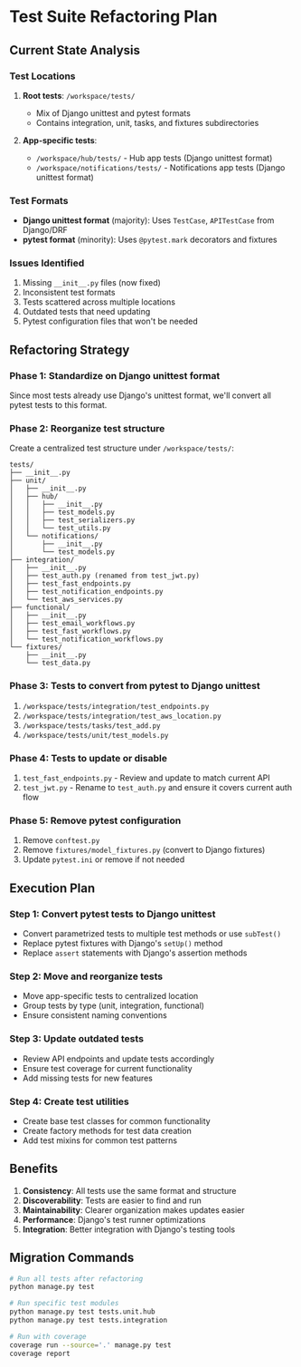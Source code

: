 # Test Suite Refactoring Plan

## Current State Analysis

### Test Locations
1. **Root tests**: `/workspace/tests/`
   - Mix of Django unittest and pytest formats
   - Contains integration, unit, tasks, and fixtures subdirectories
   
2. **App-specific tests**:
   - `/workspace/hub/tests/` - Hub app tests (Django unittest format)
   - `/workspace/notifications/tests/` - Notifications app tests (Django unittest format)

### Test Formats
- **Django unittest format** (majority): Uses `TestCase`, `APITestCase` from Django/DRF
- **pytest format** (minority): Uses `@pytest.mark` decorators and fixtures

### Issues Identified
1. Missing `__init__.py` files (now fixed)
2. Inconsistent test formats
3. Tests scattered across multiple locations
4. Outdated tests that need updating
5. Pytest configuration files that won't be needed

## Refactoring Strategy

### Phase 1: Standardize on Django unittest format
Since most tests already use Django's unittest format, we'll convert all pytest tests to this format.

### Phase 2: Reorganize test structure
Create a centralized test structure under `/workspace/tests/`:
```
tests/
├── __init__.py
├── unit/
│   ├── __init__.py
│   ├── hub/
│   │   ├── __init__.py
│   │   ├── test_models.py
│   │   ├── test_serializers.py
│   │   └── test_utils.py
│   └── notifications/
│       ├── __init__.py
│       └── test_models.py
├── integration/
│   ├── __init__.py
│   ├── test_auth.py (renamed from test_jwt.py)
│   ├── test_fast_endpoints.py
│   ├── test_notification_endpoints.py
│   └── test_aws_services.py
├── functional/
│   ├── __init__.py
│   ├── test_email_workflows.py
│   ├── test_fast_workflows.py
│   └── test_notification_workflows.py
└── fixtures/
    ├── __init__.py
    └── test_data.py
```

### Phase 3: Tests to convert from pytest to Django unittest
1. `/workspace/tests/integration/test_endpoints.py`
2. `/workspace/tests/integration/test_aws_location.py`
3. `/workspace/tests/tasks/test_add.py`
4. `/workspace/tests/unit/test_models.py`

### Phase 4: Tests to update or disable
1. `test_fast_endpoints.py` - Review and update to match current API
2. `test_jwt.py` - Rename to `test_auth.py` and ensure it covers current auth flow

### Phase 5: Remove pytest configuration
1. Remove `conftest.py`
2. Remove `fixtures/model_fixtures.py` (convert to Django fixtures)
3. Update `pytest.ini` or remove if not needed

## Execution Plan

### Step 1: Convert pytest tests to Django unittest
- Convert parametrized tests to multiple test methods or use `subTest()`
- Replace pytest fixtures with Django's `setUp()` method
- Replace `assert` statements with Django's assertion methods

### Step 2: Move and reorganize tests
- Move app-specific tests to centralized location
- Group tests by type (unit, integration, functional)
- Ensure consistent naming conventions

### Step 3: Update outdated tests
- Review API endpoints and update tests accordingly
- Ensure test coverage for current functionality
- Add missing tests for new features

### Step 4: Create test utilities
- Create base test classes for common functionality
- Create factory methods for test data creation
- Add test mixins for common test patterns

## Benefits
1. **Consistency**: All tests use the same format and structure
2. **Discoverability**: Tests are easier to find and run
3. **Maintainability**: Clearer organization makes updates easier
4. **Performance**: Django's test runner optimizations
5. **Integration**: Better integration with Django's testing tools

## Migration Commands
```bash
# Run all tests after refactoring
python manage.py test

# Run specific test modules
python manage.py test tests.unit.hub
python manage.py test tests.integration

# Run with coverage
coverage run --source='.' manage.py test
coverage report
```